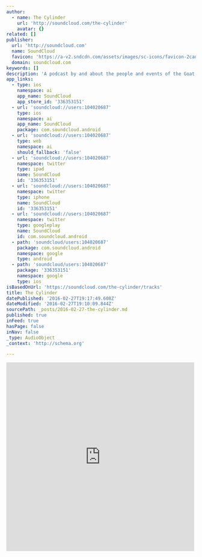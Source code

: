 ```yaml
---
author:
  - name: The Cylinder
    url: 'http://soundcloud.com/the-cylinder'
    avatar: {}
related: []
publisher:
  url: 'http://soundcloud.com'
  name: SoundCloud
  favicon: 'https://a-v2.sndcdn.com/assets/images/sc-icons/favicon-2cadd14b.ico'
  domain: soundcloud.com
keywords: []
description: 'A podcast by and about the people and events of the Goat Farm Arts Center in West Midtown Atlanta. We feature interviews and performances from artists and musicians who live, work and create at the Goat Farm. Subscribe at iTunes - https://itunes.apple.com/us/podcast/the-cylinder/id993900894?mt=2'
app_links:
  - type: ios
    namespace: ai
    app_name: SoundCloud
    app_store_id: '336353151'
  - url: 'soundcloud://users:104020687'
    type: ios
    namespace: ai
    app_name: SoundCloud
    package: com.soundcloud.android
  - url: 'soundcloud://users:104020687'
    type: web
    namespace: ai
    should_fallback: 'false'
  - url: 'soundcloud://users:104020687'
    namespace: twitter
    type: ipad
    name: SoundCloud
    id: '336353151'
  - url: 'soundcloud://users:104020687'
    namespace: twitter
    type: iphone
    name: SoundCloud
    id: '336353151'
  - url: 'soundcloud://users:104020687'
    namespace: twitter
    type: googleplay
    name: SoundCloud
    id: com.soundcloud.android
  - path: 'soundcloud/users:104020687'
    package: com.soundcloud.android
    namespace: google
    type: android
  - path: 'soundcloud/users:104020687'
    package: '336353151'
    namespace: google
    type: ios
isBasedOnUrl: 'https://soundcloud.com/the-cylinder/tracks'
title: The Cylinder
datePublished: '2016-02-27T19:17:49.608Z'
dateModified: '2016-02-27T19:10:09.844Z'
sourcePath: _posts/2016-02-27-the-cylinder.md
published: true
inFeed: true
hasPage: false
inNav: false
_type: AudioObject
_context: 'http://schema.org'

---
```

<iframe src="https://cdn.embedly.com/widgets/media.html?src=https%3A%2F%2Fw.soundcloud.com%2Fplayer%2F%3Fvisual%3Dtrue%26url%3Dhttp%253A%252F%252Fapi.soundcloud.com%252Fusers%252F104020687%26show_artwork%3Dtrue&amp;url=https%3A%2F%2Fsoundcloud.com%2Fthe-cylinder%2Ftracks&amp;image=http%3A%2F%2Fi1.sndcdn.com%2Favatars-000155690353-88obgs-t500x500.jpg&amp;key=b7d04c9b404c499eba89ee7072e1c4f7&amp;type=text%2Fhtml&amp;schema=soundcloud" width="500" height="500" scrolling="no" frameborder="0" allowfullscreen="allowfullscreen" style=""></iframe>